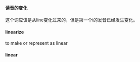 #### 读音的变化
这个词应该是从line变化过来的，但是第一个i的发音已经发生变化。
#### linearize
to make or represent as linear
#### linear
